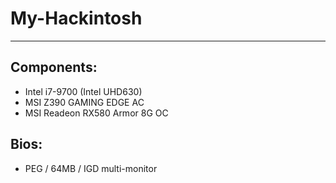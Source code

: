 # My-Hackintosh
---
## Components:
  - Intel i7-9700 (Intel UHD630)
  - MSI Z390 GAMING EDGE AC
  - MSI Readeon RX580 Armor 8G OC
## Bios:
  - PEG / 64MB / IGD multi-monitor
